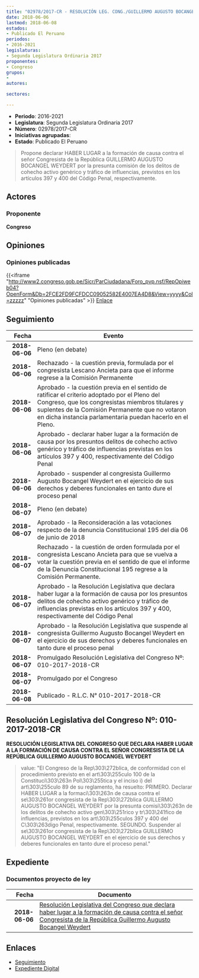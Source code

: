 ```yaml
---
title: "02978/2017-CR - RESOLUCIÓN LEG. CONG./GUILLERMO AUGUSTO BOCANGEL WEYDERT"
date: 2018-06-06
lastmod: 2018-06-08
estados:
- Publicado El Peruano
periodos:
- 2016-2021
legislaturas:
- Segunda Legislatura Ordinaria 2017
proponentes:
- Congreso
grupos:
- 
autores:

sectores:

---
```

- **Periodo**: 2016-2021
- **Legislatura**: Segunda Legislatura Ordinaria 2017
- **Número**: 02978/2017-CR
- **Iniciativas agrupadas**: 
- **Estado**: Publicado El Peruano

> Propone declarar HABER LUGAR a la formación de causa contra el señor Congresista de la República GUILLERMO AUGUSTO BOCANGEL WEYDERT por la presunta comisión de los delitos de cohecho activo genérico y tráfico de influencias, previstos en los artículos 397 y 400 del Código Penal, respectivamente.


## Actores

### Proponente

**Congreso**

## Opiniones

### Opiniones publicadas

{{<iframe "http://www2.congreso.gob.pe/Sicr/ParCiudadana/Foro_pvp.nsf/RepOpiweb04?OpenForm&Db=2FCE2FD9FCFDCC09052582E4007EA4D8&View=yyyy&Col=zzzzz" "Opiniones publicadas" >}}
[Enlace](http://www2.congreso.gob.pe/Sicr/ParCiudadana/Foro_pvp.nsf/RepOpiweb04?OpenForm&Db=2FCE2FD9FCFDCC09052582E4007EA4D8&View=yyyy&Col=zzzzz)


## Seguimiento

| Fecha | Evento |
|------:|--------|
| **2018-06-06** | Pleno (en debate) |
| **2018-06-06** | Rechazado - la cuestión previa, formulada por el congresista Lescano Ancieta para que el informe regrese a la Comisión Permanente |
| **2018-06-06** | Aprobado - la cuestión previa en el sentido de ratificar el criterio adoptado por el Pleno del Congreso, que los congresistas miembros titulares y suplentes de la Comisión Permanente que no votaron en dicha instancia parlamentaria puedan hacerlo en el Pleno. |
| **2018-06-06** | Aprobado - declarar haber lugar a la formación de causa por los presuntos delitos de cohecho activo genérico y tráfico de influencias previstas en los artículos 397 y 400, respectivamente del Código Penal |
| **2018-06-06** | Aprobado - suspender al congresista Guillermo Augusto Bocangel Weydert en el ejercicio de sus derechos y deberes funcionales en tanto dure el proceso penal |
| **2018-06-07** | Pleno (en debate) |
| **2018-06-07** | Aprobado - la Reconsideración a las votaciones respecto de la denuncia Constitucional 195 del día 06 de junio de 2018 |
| **2018-06-07** | Rechazado - la cuestión de orden formulada por el congresista Lescano Ancieta para que se vuelva a votar la cuestión previa en el sentido de que el informe de la Denuncia Constitucional 195 regrese a la Comisión Permanente. |
| **2018-06-07** | Aprobado - la Resolución Legislativa que declara haber lugar a la formación de causa por los presuntos delitos de cohecho activo genérico y tráfico de influencias previstas en los artículos 397 y 400, respectivamente del Código Penal |
| **2018-06-07** | Aprobado - la Resolución Legislativa que suspende al congresista Guillermo Augusto Bocangel Weydert en el ejercicio de sus derechos y deberes funcionales en tanto dure el proceso penal |
| **2018-06-07** | Promulgado Resolución Legislativa del Congreso Nº: 010-2017-2018-CR |
| **2018-06-07** | Promulgado por el Congreso |
| **2018-06-08** | Publicado - R.L.C. N° 010-2017-2018-CR |

## Resolución Legislativa del Congreso Nº: 010-2017-2018-CR

**RESOLUCIÓN LEGISLATIVA DEL CONGRESO QUE DECLARA HABER LUGAR A LA FORMACIÓN DE CAUSA CONTRA EL SEÑOR CONGRESISTA DE LA REPÚBLICA GUILLERMO AUGUSTO BOCANGEL WEYDERT**

> value: "El Congreso de la Rep\303\272blica, de conformidad con el procedimiento previsto en el art\303\255culo 100 de la Constituci\303\263n Pol\303\255tica y el inciso i) del art\303\255culo 89 de su reglamento, ha resuelto: PRIMERO. Declarar HABER LUGAR a la formaci\303\263n de causa contra el se\303\261or congresista de la Rep\303\272blica GUILLERMO AUGUSTO BOCANGEL WEYDERT por la presunta comisi\303\263n de los delitos de cohecho activo gen\303\251rico y tr\303\241fico de influencias, previstos en los art\303\255culos 397 y 400 del C\303\263digo Penal, respectivamente. SEGUNDO. Suspender al se\303\261or congresista de la Rep\303\272blica GUILLERMO AUGUSTO BOCANGEL WEYDERT en el ejercicio de sus derechos y deberes funcionales en tanto dure el proceso penal."


## Expediente

### Documentos proyecto de ley

| Fecha | Documento |
|------:|-----------|
| **2018-06-06** | [Resolución Legislativa del Congreso que declara haber lugar a la formación de causa contra el señor Congresista de la República Guillermo Augusto Bocangel Weydert](http://www.leyes.congreso.gob.pe/Documentos/2016_2021/Proyectos_de_Ley_y_de_Resoluciones_Legislativas/PL0297820180606.pdf) |

## Enlaces

- [Seguimiento](http://www2.congreso.gob.pe/Sicr/TraDocEstProc/CLProLey2016.nsf/f7fff46988ca05b1052578e100829cc7/67c907120dde90f8052582a5005ed794?OpenDocument)
- [Expediente Digital](http://www2.congreso.gob.pe/Sicr/TraDocEstProc/Expvirt_2011.nsf/visbusqptramdoc1621/02978?opendocument)

